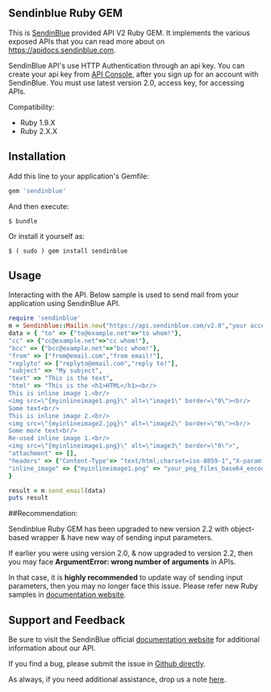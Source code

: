 ## Sendinblue Ruby GEM

This is [SendinBlue](https://www.sendinblue.com) provided API V2 Ruby GEM. It implements the various exposed APIs that you can read more about on https://apidocs.sendinblue.com.

SendinBlue API's use HTTP Authentication through an api key. You can create your api key from [API Console](https://my.sendinblue.com/advanced/apikey), after you sign up for an account with SendinBlue. You must use latest version 2.0, access key, for accessing APIs.

Compatibility:

 - Ruby 1.9.X
 - Ruby 2.X.X

## Installation

Add this line to your application's Gemfile:

```ruby
gem 'sendinblue'
```

And then execute:

    $ bundle

Or install it yourself as:

    $ ( sudo ) gem install sendinblue


## Usage

Interacting with the API.
Below sample is used to send mail from your application using SendinBlue API.

```ruby
require 'sendinblue'
m = Sendinblue::Mailin.new("https://api.sendinblue.com/v2.0","your access key")
data = { "to" => {"to@example.net"=>"to whom!"},
"cc" => {"cc@example.net"=>"cc whom!"},
"bcc" => {"bcc@example.net"=>"bcc whom!"},
"from" => ["from@email.com","from email!"],
"replyto" => ["replyto@email.com","reply to!"],
"subject" => "My subject",
"text" => "This is the text",
"html" => "This is the <h1>HTML</h1><br/>
This is inline image 1.<br/>
<img src=\"{myinlineimage1.png}\" alt=\"image1\" border=\"0\"><br/>
Some text<br/>
This is inline image 2.<br/>
<img src=\"{myinlineimage2.jpg}\" alt=\"image2\" border=\"0\"><br/>
Some more text<br/>
Re-used inline image 1.<br/>
<img src=\"{myinlineimage1.png}\" alt=\"image3\" border=\"0\">",
"attachment" => [],
"headers" => {"Content-Type"=> "text/html;charset=iso-8859-1","X-param1"=> "value1", "X-param2"=> "value2","X-Mailin-custom"=>"my custom value", "X-Mailin-IP"=> "102.102.1.2", "X-Mailin-Tag" => "My tag"},
"inline_image" => {"myinlineimage1.png" => "your_png_files_base64_encoded_chunk_data","myinlineimage2.jpg" => "your_jpg_files_base64_encoded_chunk_data"}
}

result = m.send_email(data)
puts result
```

##Recommendation:

Sendinblue Ruby GEM has been upgraded to new version 2.2 with object-based wrapper & have new way of sending input parameters.

If earlier you were using version 2.0, & now upgraded to version 2.2, then you may face **ArgumentError: wrong number of arguments** in APIs.

In that case, it is **highly recommended** to update way of sending input parameters, then you may no longer face this issue.
Please refer new Ruby samples in [documentation website](https://apidocs.sendinblue.com).

## Support and Feedback

Be sure to visit the SendinBlue official [documentation website](https://apidocs.sendinblue.com) for additional information about our API.

If you find a bug, please submit the issue in [Github directly](https://github.com/mailin-api/mailin-api-ruby/issues).

As always, if you need additional assistance, drop us a note [here](https://apidocs.sendinblue.com/support/).